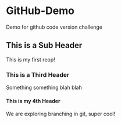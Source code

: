 # GitHub-Demo
Demo for github code version challenge

## This is a Sub Header
This is my first reop!

### This is a Third Header 
Something something blah blah

#### This is my 4th Header
We are exploring branching in git, super cool!